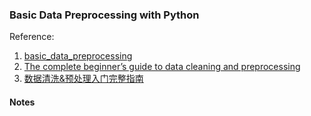 ### Basic Data Preprocessing with Python
Reference: 
1. [basic_data_preprocessing](https://github.com/bonn0062/basic_data_preprocessing)
2. [The complete beginner’s guide to data cleaning and preprocessing](https://towardsdatascience.com/the-complete-beginners-guide-to-data-cleaning-and-preprocessing-2070b7d4c6d)
3. [数据清洗&预处理入门完整指南](https://mp.weixin.qq.com/s/axQc08WIEjSOzRo3difjlg)

#### Notes